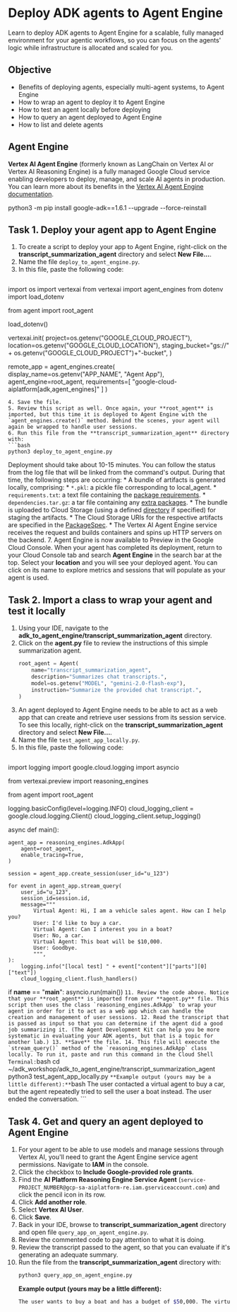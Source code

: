 # Deploy ADK agents to Agent Engine

Learn to deploy ADK agents to Agent Engine for a scalable, fully managed environment for your agentic workflows, so you can focus on the agents' logic while infrastructure is allocated and scaled for you.

## Objective
* Benefits of deploying agents, especially multi-agent systems, to Agent Engine
* How to wrap an agent to deploy it to Agent Engine
* How to test an agent locally before deploying
* How to query an agent deployed to Agent Engine
* How to list and delete agents

## Agent Engine
**Vertex AI Agent Engine** (formerly known as LangChain on Vertex AI or Vertex AI Reasoning Engine) is a fully managed Google Cloud service enabling developers to deploy, manage, and scale AI agents in production.
You can learn more about its benefits in the [Vertex AI Agent Engine documentation](https://cloud.google.com/vertex-ai/generative-ai/docs/agent-engine/overview).



   python3 -m pip install google-adk==1.6.1 --upgrade --force-reinstall

## Task 1. Deploy your agent app to Agent Engine
1. To create a script to deploy your app to Agent Engine, right-click on the **transcript_summarization_agent** directory and select **New File...**.
2. Name the file `deploy_to_agent_engine.py`.
3. In this file, paste the following code:
   ```python
import os
import vertexai
from vertexai import agent_engines
from dotenv import load_dotenv

from agent import root_agent

load_dotenv()

vertexai.init(
    project=os.getenv("GOOGLE_CLOUD_PROJECT"),
    location=os.getenv("GOOGLE_CLOUD_LOCATION"),
    staging_bucket="gs://" + os.getenv("GOOGLE_CLOUD_PROJECT")+"-bucket",
)

remote_app = agent_engines.create(
    display_name=os.getenv("APP_NAME", "Agent App"),
    agent_engine=root_agent,
    requirements=[
        "google-cloud-aiplatform[adk,agent_engines]"
    ]
)
   ```
4. Save the file.
5. Review this script as well. Once again, your **root_agent** is imported, but this time it is deployed to Agent Engine with the `agent_engines.create()` method. Behind the scenes, your agent will again be wrapped to handle user sessions.
6. Run this file from the **transcript_summarization_agent** directory with:
   ```bash
   python3 deploy_to_agent_engine.py
   ```
   Deployment should take about 10-15 minutes. You can follow the status from the log file that will be linked from the command's output. During that time, the following steps are occurring:
    * A bundle of artifacts is generated locally, comprising:
        * `*.pkl`: a pickle file corresponding to local_agent.
        * `requirements.txt`: a text file containing the [package requirements](https://cloud.google.com/vertex-ai/generative-ai/docs/agent-engine/deploy#package-requirements).
        * `dependencies.tar.gz`: a tar file containing any [extra packages](https://cloud.google.com/vertex-ai/generative-ai/docs/agent-engine/deploy#extra-packages).
    * The bundle is uploaded to Cloud Storage (using a defined [directory](https://cloud.google.com/vertex-ai/generative-ai/docs/agent-engine/deploy#gcs-directory) if specified) for staging the artifacts.
    * The Cloud Storage URIs for the respective artifacts are specified in the [PackageSpec](https://cloud.google.com/vertex-ai/generative-ai/docs/reference/rest/v1/projects.locations.reasoningEngines#PackageSpec).
    * The Vertex AI Agent Engine service receives the request and builds containers and spins up HTTP servers on the backend.
7. Agent Engine is now available to Preview in the Google Cloud Console. When your agent has completed its deployment, return to your Cloud Console tab and search **Agent Engine** in the search bar at the top. Select your **location** and you will see your deployed agent. You can click on its name to explore metrics and sessions that will populate as your agent is used.

## Task 2. Import a class to wrap your agent and test it locally
1. Using your IDE, navigate to the **adk_to_agent_engine/transcript_summarization_agent** directory.
2. Click on the **agent.py** file to review the instructions of this simple summarization agent.
   ```python
   root_agent = Agent(
       name="transcript_summarization_agent",
       description="Summarizes chat transcripts.",
       model=os.getenv("MODEL", "gemini-2.0-flash-exp"),
       instruction="Summarize the provided chat transcript.",
   )
   ```
8. An agent deployed to Agent Engine needs to be able to act as a web app that can create and retrieve user sessions from its session service. To see this locally, right-click on the **transcript_summarization_agent** directory and select **New File...**.
9. Name the file `test_agent_app_locally.py`.
10. In this file, paste the following code:
    ```python
import logging
import google.cloud.logging
import asyncio

from vertexai.preview import reasoning_engines

from agent import root_agent

logging.basicConfig(level=logging.INFO)
cloud_logging_client = google.cloud.logging.Client()
cloud_logging_client.setup_logging()

async def main():

    agent_app = reasoning_engines.AdkApp(
        agent=root_agent,
        enable_tracing=True,
    )

    session = agent_app.create_session(user_id="u_123")

    for event in agent_app.stream_query(
        user_id="u_123",
        session_id=session.id,
        message="""
            Virtual Agent: Hi, I am a vehicle sales agent. How can I help you?
            User: I'd like to buy a car.
            Virtual Agent: Can I interest you in a boat?
            User: No, a car.
            Virtual Agent: This boat will be $10,000.
            User: Goodbye.
            """,
    ):
        logging.info("[local test] " + event["content"]["parts"][0]["text"])
        cloud_logging_client.flush_handlers()

if __name__ == "__main__":
    asyncio.run(main())
    ```
11. Review the code above. Notice that your **root_agent** is imported from your **agent.py** file. This script then uses the class `reasoning_engines.AdkApp` to wrap your agent in order for it to act as a web app which can handle the creation and management of user sessions.
12. Read the transcript that is passed as input so that you can determine if the agent did a good job summarizing it. (The Agent Development Kit can help you be more systematic in evaluating your ADK agents, but that is a topic for another lab.)
13. **Save** the file.
14. This file will execute the `stream_query()` method of the `reasoning_engines.AdkApp` class locally. To run it, paste and run this command in the Cloud Shell Terminal:
    ```bash
    cd ~/adk_workshop/adk_to_agent_engine/transcript_summarization_agent
    python3 test_agent_app_locally.py
    ```
    **Example output (yours may be a little different):**
    ```bash
    The user contacted a virtual agent to buy a car, but the agent repeatedly tried to sell the user a boat instead. The user ended the conversation.
    ```

## Task 4. Get and query an agent deployed to Agent Engine
1. For your agent to be able to use models and manage sessions through Vertex AI, you'll need to grant the Agent Engine service agent permissions. Navigate to **IAM** in the console.
2. Click the checkbox to **Include Google-provided role grants**.
3. Find the **AI Platform Reasoning Engine Service Agent** (`service-PROJECT_NUMBER@gcp-sa-aiplatform-re.iam.gserviceaccount.com`) and click the pencil icon in its row.
4. Click **Add another role**.
5. Select **Vertex AI User**.
6. Click **Save**.
7. Back in your IDE, browse to **transcript_summarization_agent** directory and open file `query_app_on_agent_engine.py`.
11. Review the commented code to pay attention to what it is doing.
12. Review the transcript passed to the agent, so that you can evaluate if it's generating an adequate summary.
13. Run the file from the **transcript_summarization_agent** directory with:
    ```bash
    python3 query_app_on_agent_engine.py
    ```
    **Example output (yours may be a little different):**
    ```bash
    The user wants to buy a boat and has a budget of $50,000. The virtual agent confirmed that this budget is sufficient for a "very nice boat" and the user is ready to proceed with the purchase.
    ```